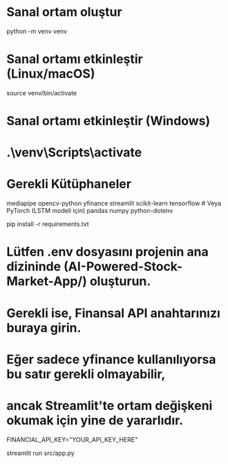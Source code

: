 # Sanal ortam oluştur
python -m venv venv

# Sanal ortamı etkinleştir (Linux/macOS)
source venv/bin/activate

# Sanal ortamı etkinleştir (Windows)
# .\venv\Scripts\activate

# Gerekli Kütüphaneler
mediapipe
opencv-python
yfinance
streamlit
scikit-learn
tensorflow # Veya PyTorch (LSTM modeli için)
pandas
numpy
python-dotenv

pip install -r requirements.txt

# Lütfen .env dosyasını projenin ana dizininde (AI-Powered-Stock-Market-App/) oluşturun.
# Gerekli ise, Finansal API anahtarınızı buraya girin.
# Eğer sadece yfinance kullanılıyorsa bu satır gerekli olmayabilir,
# ancak Streamlit'te ortam değişkeni okumak için yine de yararlıdır.
FINANCIAL_API_KEY="YOUR_API_KEY_HERE"

streamlit run src/app.py
